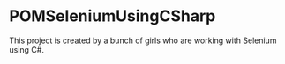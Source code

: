 # POMSeleniumUsingCSharp

This project is created by a bunch of girls who are working with Selenium using C#.
